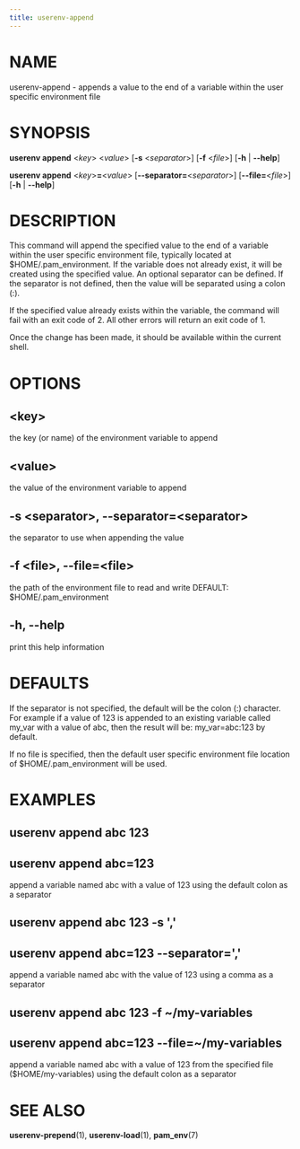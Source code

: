 ```yaml
---
title: userenv-append
---
```


# NAME

userenv-append - appends a value to the end of a variable within the user specific environment file

# SYNOPSIS

**userenv append** <*key*> <*value*> [**-s** <*separator*>] [**-f** <*file*>] [**-h** | **--help**]

**userenv append** <*key*>**=**<*value*> [**--separator=**<*separator*>] [**--file=**<*file*>] [**-h** | **--help**]

# DESCRIPTION

This command will append the specified value to the end of a variable within the user specific environment file,
typically located at $HOME/.pam_environment. If the variable does not already exist, it will be created using the
specified value. An optional separator can be defined. If the separator is not defined, then the value will be separated
using a colon (:).

If the specified value already exists within the variable, the command will fail with an exit code of 2. All other
errors will return an exit code of 1.

Once the change has been made, it should be available within the current shell.

# OPTIONS

## \<key\>

the key (or name) of the environment variable to append

## \<value\>

the value of the environment variable to append

## -s \<separator\>, --separator=\<separator\>

the separator to use when appending the value

## -f \<file\>, --file=\<file\>

the path of the environment file to read and write
DEFAULT: $HOME/.pam_environment

## -h, --help

print this help information

# DEFAULTS

If the separator is not specified, the default will be the colon (:) character. For example if a value of 123 is
appended to an existing variable called my_var with a value of abc, then the result will be: my_var=abc:123 by default.

If no file is specified, then the default user specific environment file location of $HOME/.pam_environment will be
used.

# EXAMPLES

## userenv append abc 123

## userenv append abc=123

append a variable named abc with a value of 123 using the default colon as a separator

## userenv append abc 123 -s ','

## userenv append abc=123 --separator=','

append a variable named abc with the value of 123 using a comma as a separator

## userenv append abc 123 -f ~/my-variables

## userenv append abc=123 --file=~/my-variables

append a variable named abc with a value of 123 from the specified file ($HOME/my-variables) using the default colon as
a separator

# SEE ALSO

**userenv-prepend**(1), **userenv-load**(1), **pam_env**(7)

